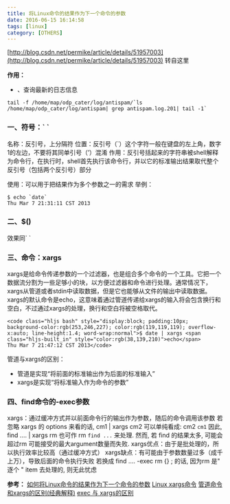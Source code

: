 ```yaml
---
title: 将Linux命令的结果作为下一个命令的参数
date: 2016-06-15 16:14:58
tags: [linux]
category: [OTHERS]
---
```



[http://blog.csdn.net/permike/article/details/51957003](http://blog.csdn.net/permike/article/details/51957003)
转自这里
<!--more-->
**作用：**
- 、查询最新的日志信息
 
```
tail -f /home/map/odp_cater/log/antispam/`ls /home/map/odp_cater/log/antispam| grep antispam.log.201| tail -1`
```
 
### 一、符号：\` \`
名称：反引号，上分隔符
位置：反引号（\`）这个字符一般在键盘的左上角，数字1的左边，不要将其同单引号（’）混淆
作用：反引号括起来的字符串被shell解释为命令行，在执行时，shell首先执行该命令行，并以它的标准输出结果取代整个反引号（包括两个反引号）部分
 
使用：可以用于把结果作为多个参数之一的需求
举例：
 
```
$ echo `date`
Thu Mar 7 21:31:11 CST 2013
```
 
### 二、$()
效果同\` \`
 
### 三、命令：xargs
xargs是给命令传递参数的一个过滤器，也是组合多个命令的一个工具。它把一个数据流分割为一些足够小的块，以方便过滤器和命令进行处理。通常情况下，xargs从管道或者stdin中读取数据，但是它也能够从文件的输出中读取数据。xargs的默认命令是echo，这意味着通过管道传递给xargs的输入将会包含换行和空白，不过通过xargs的处理，换行和空白将被空格取代。
```
<code class="hljs bash" style="display:block; padding:10px; background-color:rgb(253,246,227); color:rgb(119,119,119); overflow-x:auto; line-height:1.4; word-wrap:normal">$ date | xargs <span class="hljs-built_in" style="color:rgb(38,139,210)">echo</span>
Thu Mar 7 21:47:12 CST 2013</code>
```
 
管道与xargs的区别：
 
*   管道是实现“将前面的标准输出作为后面的标准输入”
*   xargs是实现“将标准输入作为命令的参数”
 
### 四、find命令的-exec参数
 
xargs：通过缓冲方式并以前面命令行的输出作为参数，随后的命令调用该参数
若忽略 xargs 的 options 来看的话,
cm1 | xargs cm2
可以单纯看成: cm2 `cm1`
因此, find .... | xargs rm 也可作 rm `find ...` 来处理.
然而, 若 find 的结果太多, 可能会超过rm 可能接受的最大argument数量而失败.
xargs优点：由于是批处理的，所以执行效率比较高（通过缓冲方式）
xargs缺点：有可能由于参数数量过多（成千上万），导致后面的命令执行失败
若换成 find .... -exec   rm {} \; 的话,
因为rm 是" 逐个 " item 去处理的, 则无此忧虑
 
**参考：**
[如何将Linux命令的结果作为下一个命令的参数](http://www.cnblogs.com/eshizhan/archive/2011/11/30/2269325.html)
[Linux xargs命令](http://blog.csdn.net/sunboy_2050/article/details/7303501)
[管道命令和xargs的区别(经典解释)](http://blog.csdn.net/yongan1006/article/details/8134581)
[exec 与 xargs的区别](http://blog.csdn.net/offbye/article/details/7053069)